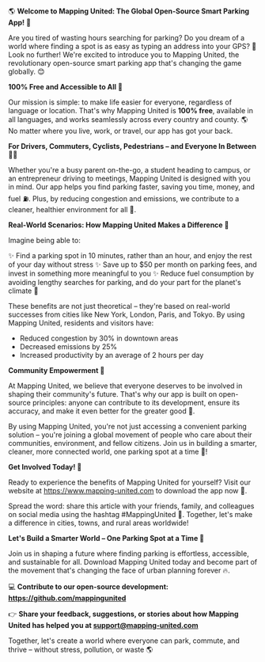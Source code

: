 🌎 **Welcome to Mapping United: The Global Open-Source Smart Parking App! 🚗**

Are you tired of wasting hours searching for parking? Do you dream of a world where finding a spot is as easy as typing an address into your GPS? 📍 Look no further! We're excited to introduce you to Mapping United, the revolutionary open-source smart parking app that's changing the game globally. 😊

**100% Free and Accessible to All 🌟**

Our mission is simple: to make life easier for everyone, regardless of language or location. That's why Mapping United is **100% free**, available in all languages, and works seamlessly across every country and county. 🌎 No matter where you live, work, or travel, our app has got your back.

**For Drivers, Commuters, Cyclists, Pedestrians – and Everyone In Between 🚴‍♀️**

Whether you're a busy parent on-the-go, a student heading to campus, or an entrepreneur driving to meetings, Mapping United is designed with you in mind. Our app helps you find parking faster, saving you time, money, and fuel ⛽️. Plus, by reducing congestion and emissions, we contribute to a cleaner, healthier environment for all 🌿.

**Real-World Scenarios: How Mapping United Makes a Difference 🌈**

Imagine being able to:

✨ Find a parking spot in 10 minutes, rather than an hour, and enjoy the rest of your day without stress
✨ Save up to $50 per month on parking fees, and invest in something more meaningful to you
✨ Reduce fuel consumption by avoiding lengthy searches for parking, and do your part for the planet's climate 🌟

These benefits are not just theoretical – they're based on real-world successes from cities like New York, London, Paris, and Tokyo. By using Mapping United, residents and visitors have:

* Reduced congestion by 30% in downtown areas
* Decreased emissions by 25%
* Increased productivity by an average of 2 hours per day

**Community Empowerment 🤝**

At Mapping United, we believe that everyone deserves to be involved in shaping their community's future. That's why our app is built on open-source principles: anyone can contribute to its development, ensure its accuracy, and make it even better for the greater good 🌈.

By using Mapping United, you're not just accessing a convenient parking solution – you're joining a global movement of people who care about their communities, environment, and fellow citizens. Join us in building a smarter, cleaner, more connected world, one parking spot at a time 🔗!

**Get Involved Today! 🚀**

Ready to experience the benefits of Mapping United for yourself? Visit our website at https://www.mapping-united.com to download the app now 📲.

Spread the word: share this article with your friends, family, and colleagues on social media using the hashtag #MappingUnited 💬. Together, let's make a difference in cities, towns, and rural areas worldwide!

**Let's Build a Smarter World – One Parking Spot at a Time 🌟**

Join us in shaping a future where finding parking is effortless, accessible, and sustainable for all. Download Mapping United today and become part of the movement that's changing the face of urban planning forever 🔥.

💻 **Contribute to our open-source development: https://github.com/mappingunited**

👉 **Share your feedback, suggestions, or stories about how Mapping United has helped you at [support@mapping-united.com](mailto:support@mapping-united.com)**

Together, let's create a world where everyone can park, commute, and thrive – without stress, pollution, or waste 🌎